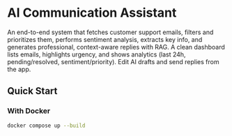 # AI Communication Assistant

An end-to-end system that fetches customer support emails, filters and prioritizes them, performs sentiment analysis, extracts key info, and generates professional, context-aware replies with RAG. A clean dashboard lists emails, highlights urgency, and shows analytics (last 24h, pending/resolved, sentiment/priority). Edit AI drafts and send replies from the app.

## Quick Start

### With Docker
```bash
docker compose up --build
